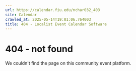 ```yaml
---
url: https://calendar.fiu.edu/nchar032_403
site: Calendar
crawled_at: 2025-05-14T19:01:06.764003
title: 404 - Localist Event Calendar Software
---
```


# 404 - not found
We couldn't find the page on this community event platform.
